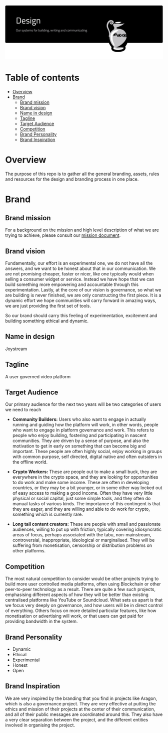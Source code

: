 <p align="center"><img src="design-repo.svg"></p>

# Table of contents

- [Overview](#overview)
- [Brand](#brand)
  - [Brand mission](#brand-mission)
  - [Brand vision](#brand-vision)
  - [Name in design](#name-in-design)
  - [Tagline](#tagline)
  - [Target Audience](#target-audience)
  - [Competition](#competition)
  - [Brand Personality](#brand-personality)
  - [Brand Inspiration](#brand-inspiration)

# Overview

The purpose of this repo is to gather all the general branding, assets, rules and resources for the design and branding process in one place.

# Brand

## Brand mission
For a background on the mission and high level description of what we are trying to achieve, please consult our [mission document](https://github.com/Joystream/manifesto/blob/master/paper.pdf).

## Brand vision
Fundamentally, our effort is an experimental one, we do not have all the answers, and we want to be honest about that in our communication. We are not promising cheaper, faster or nicer, like one typically would when selling a consumer widget or service. Instead we have hope that we can build something more empowering and accountable through this experimentation. Lastly, at the core of our vision is governance, so what we are building is never finished, we are only constructing the first piece. It is a dynamic effort we hope communities will carry forward in amazing ways, we are just providing the first set of tools.

So our brand should carry this feeling of experimentation, excitement and building something ethical and dynamic.

## Name in design
Joystream

## Tagline
A user governed video platform

## Target Audience
Our primary audience for the next two years will be two categories of users we need to reach

-  **Community Builders:** Users who also want to engage in actually running and guiding how the platform will work, in other words, people who want to engage in platform governance and work. This refers to people who enjoy building, fostering and participating in nascent communities. They are driven by a sense of purpose, and also the motivation to get in early on something that can become big and important. These people are often highly social, enjoy working in groups with common purpose, self directed, digital native and often outsiders in the offline world.

- **Crypto Workers:** These are people out to make a small buck, they are everywhere in the crypto space, and they are looking for opportunities to do work and make some income. These are often in developing countries, or they may be a bit younger, or in some other way locked out of easy access to making a good income. Often they have very little physical or social capital, just some simple tools, and they often do manual tasks of various kinds. The importance of this contingent is that they are eager, and they are willing and able to do work for crypto, something which is currently rare.

- **Long tail content creators:** These are people with small and passionate audiences, willing to put up with friction, typically covering idiosyncratic areas of focus, perhaps associated with the tabu, non-mainstream, controversial, inappropriate, ideological or marginalised. They will be suffering from monetisation, censorship or distribution problems on other platforms.

## Competition

The most natural competition to consider would be other projects trying to build more user controlled media platforms, often using Blockchain or other peer-to-peer technology as a result. There are quite a few such projects, emphasising different aspects of how they will be better than existing centralised platforms like YouTube or Soundcloud. What sets us apart is that we focus very deeply on governance, and how users will be in direct control of everything. Others focus on more detailed particular features, like how monetisation or advertising will work, or that users can get paid for providing bandwidth in the system.

## Brand Personality

- Dynamic
- Ethical
- Experimental
- Honest
- Open

## Brand Inspiration

We are very inspired by the branding that you find in projects like Aragon, which is also a governance project. They are very effective at putting the ethics and mission of their projects at the center of their communication, and all of their public messages are coordinated around this. They also have a very clear separation between the project, and the different entities involved in organising the project.
